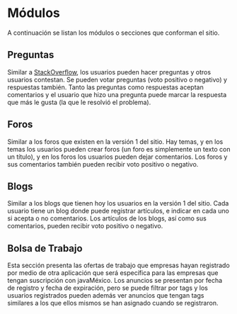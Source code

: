 # Módulos #

A continuación se listan los módulos o secciones que conforman el sitio.

## Preguntas ##

Similar a [StackOverflow](http://stackoverflow.com/), los usuarios pueden hacer preguntas y otros usuarios contestan. Se pueden votar preguntas (voto positivo o negativo) y respuestas también. Tanto las preguntas como respuestas aceptan comentarios y el usuario que hizo una pregunta puede marcar la respuesta que más le gusta (la que le resolvió el problema).

## Foros ##

Similar a los foros que existen en la versión 1 del sitio. Hay temas, y en los temas los usuarios pueden crear foros (un foro es simplemente un texto con un título), y en los foros los usuarios pueden dejar comentarios. Los foros y sus comentarios también pueden recibir voto positivo o negativo.

## Blogs ##

Similar a los blogs que tienen hoy los usuarios en la versión 1 del sitio. Cada usuario tiene un blog donde puede registrar artículos, e indicar en cada uno si acepta o no comentarios. Los artículos de los blogs, así como sus comentarios, pueden recibir voto positivo o negativo.

## Bolsa de Trabajo ##

Esta sección presenta las ofertas de trabajo que empresas hayan registrado por medio de otra aplicación que será específica para las empresas que tengan suscripción con javaMéxico. Los anuncios se presentan por fecha de registro y fecha de expiración, pero se puede filtrar por tags y los usuarios registrados pueden además ver anuncios que tengan tags similares a los que ellos mismos se han asignado cuando se registraron.